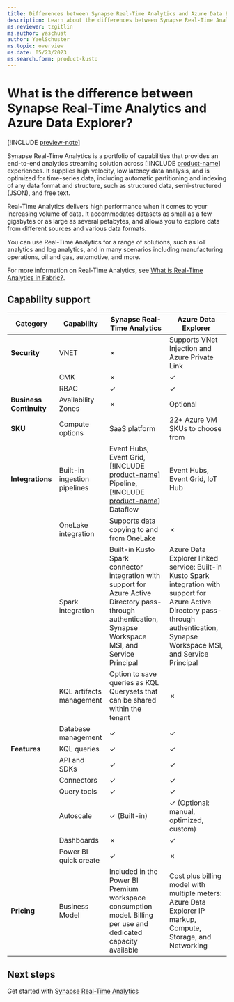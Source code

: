```yaml
---
title: Differences between Synapse Real-Time Analytics and Azure Data Explorer
description: Learn about the differences between Synapse Real-Time Analytics and Azure Data Explorer.
ms.reviewer: tzgitlin
ms.author: yaschust
author: YaelSchuster
ms.topic: overview
ms.date: 05/23/2023
ms.search.form: product-kusto
---
```


# What is the difference between Synapse Real-Time Analytics and Azure Data Explorer?

[!INCLUDE [preview-note](../includes/preview-note.md)]

Synapse Real-Time Analytics is a portfolio of capabilities that provides an end-to-end analytics streaming solution across [!INCLUDE [product-name](../includes/product-name.md)] experiences. It supplies high velocity, low latency data analysis, and is optimized for time-series data, including automatic partitioning and indexing of any data format and structure, such as structured data, semi-structured (JSON), and free text.

Real-Time Analytics delivers high performance when it comes to your increasing volume of data. It accommodates datasets as small as a few gigabytes or as large as several petabytes, and allows you to explore data from different sources and various data formats.

You can use Real-Time Analytics for a range of solutions, such as IoT analytics and log analytics, and in many scenarios including manufacturing operations, oil and gas, automotive, and more.

For more information on Real-Time Analytics, see [What is Real-Time Analytics in Fabric?](overview.md).

## Capability support

| Category | Capability| Synapse Real-Time Analytics | Azure Data Explorer |
|----|----|----|----|
| **Security** | VNET | &cross; | Supports VNet Injection and Azure Private Link  |
|  | CMK | &cross; | &check; |
|  | RBAC | &check; | &check; |
| **Business Continuity** | Availability Zones | &cross; | Optional |
| **SKU** | Compute options | SaaS platform | 22+ Azure VM SKUs to choose from  |
| **Integrations** | Built-in ingestion pipelines | Event Hubs, Event Grid, [!INCLUDE [product-name](../includes/product-name.md)] Pipeline, [!INCLUDE [product-name](../includes/product-name.md)] Dataflow | Event Hubs, Event Grid, IoT Hub |
|  | OneLake integration | Supports data copying to and from OneLake | &cross; |
|  | Spark integration | Built-in Kusto Spark connector integration with support for Azure Active Directory pass-through authentication, Synapse Workspace MSI, and Service Principal | Azure Data Explorer linked service: Built-in Kusto Spark integration with support for Azure Active Directory pass-through authentication, Synapse Workspace MSI, and Service Principal|
|  | KQL artifacts management | Option to save queries as KQL Querysets that can be shared within the tenant | &cross; |
|  | Database management | &check; |  &check; |
| **Features** | KQL queries | &check; | &check; |
|  | API and SDKs | &check; | &check; |
|  | Connectors | &check; | &check; |
|  | Query tools | &check; | &check; |
|  | Autoscale | &check; (Built-in) | &check; (Optional: manual, optimized, custom) |
|  | Dashboards| &cross; | &check; |
|  | Power BI quick create | &check; | &cross; |
| **Pricing** | Business Model | Included in the Power BI Premium workspace consumption model. Billing per use and dedicated capacity available | Cost plus billing model with multiple meters: Azure Data Explorer IP markup, Compute, Storage, and Networking |

## Next steps

Get started with [Synapse Real-Time Analytics](tutorial-introduction.md)
